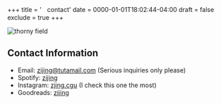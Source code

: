 +++
title = 'ㅤcontact'
date = 0000-01-01T18:02:44-04:00
draft = false
exclude = true
+++

![thorny field](/pics/thornyfield.png)
## Contact Information
- Email: zijing@tutamail.com (Serious inquiries only please)
- Spotify: [zijing](https://open.spotify.com/user/1np8ok67bcb7imcaurqbeinm8?si=176dd7af90b14e2b)
- Instagram: [zjing.cgu](https://www.instagram.com/zijing.cgu/) (I check this one the most)
- Goodreads: [zijing](https://www.goodreads.com/user/show/171137026-zijing)